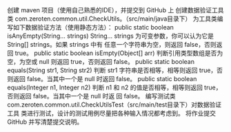 创建 maven 项⽬（使⽤⾃⼰熟悉的IDE），并提交到 GitHub 上
创建数据验证⼯具类 com.zeroten.common.util.CheckUtils。（src/main/java⽬录下）
为⼯具类编写如下数据验证⽅法（使⽤静态⽅法）：
public static boolean isAnyEmpty(String... strings)
String... strings 为可变参数，你可以认为它是 String[] strings。如果 strings 中有
任意⼀个字符串为空，则返回 false，否则返回 true。
public static boolean isEmpty(Object[] arr)
判断引⽤类型数组是否为空，为空或 null 则返回 true，否则返回 false。
public static boolean equals(String str1, String str2)
判断 str1 字符串是否相等，相等则返回 true，否则返回 false。当其中⼀个是 null 时返回
false。
public static boolean equals(Integer n1, Integer n2)
判断 n1 和 n2 的值是否相等，相等则返回 true，否则返回 false。当其中⼀个是 null 时返
回 false。
编写测试类 com.zeroten.common.util.CheckUtilsTest（src/main/test⽬录下）对数据验证⼯具
类进⾏测试，设计的测试⽤例尽量把各种输⼊情况都考虑到。
将作业提交 GitHub 并写清楚提交说明。